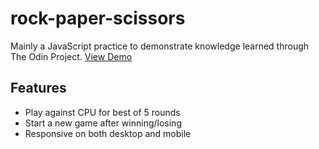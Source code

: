 # rock-paper-scissors
Mainly a JavaScript practice to demonstrate knowledge learned through The Odin Project. [View Demo](https://rintheo.github.io/rock-paper-scissors/)

## Features
- Play against CPU for best of 5 rounds
- Start a new game after winning/losing
- Responsive on both desktop and mobile
